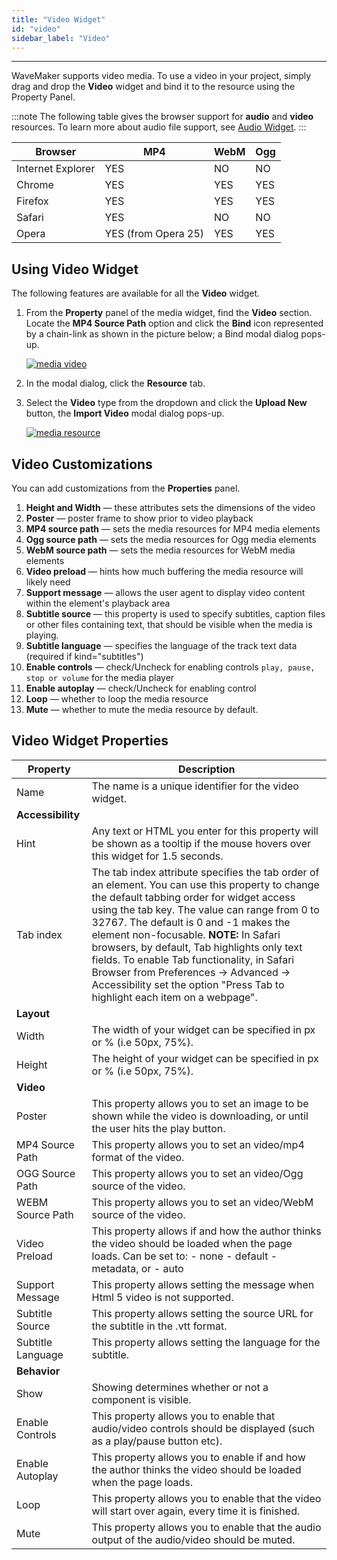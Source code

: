 ```yaml
---
title: "Video Widget"
id: "video"
sidebar_label: "Video"
---
```

---

WaveMaker supports video media. To use a video in your project, simply drag and drop the **Video** widget and bind it to the resource using the Property Panel.

:::note
The following table gives the browser support for **audio** and **video** resources. To learn more about audio file support, see [Audio Widget](/learn/app-development/widgets/basic/audio).
:::

|Browser|MP4|WebM|Ogg|
|---|---|---|---|
|Internet Explorer|YES|NO|NO|
|Chrome|YES|YES|YES|
|Firefox|YES|YES|YES|
|Safari|YES|NO|NO|
|Opera|YES (from Opera 25)|YES|YES|

## Using Video Widget
 
The following features are available for all the **Video** widget.

1. From the **Property** panel of the media widget, find the **Video** section. Locate the **MP4 Source Path** option and click the **Bind** icon represented by a chain-link as shown in the picture below; a Bind modal dialog pops-up.

    [![media video](/learn/assets/media_video.png)](/learn/assets/media_video.png)

2. In the modal dialog, click the **Resource** tab.

3. Select the **Video** type from the dropdown and click the **Upload New** button, the **Import Video** modal dialog pops-up.

    [![media resource](/learn/assets/media_resources.png)](/learn/assets/media_resources.png)

## Video Customizations

You can add customizations from the **Properties** panel.

1. **Height and Width** — these attributes sets the dimensions of the video
2. **Poster** — poster frame to show prior to video playback
3. **MP4 source path** — sets the media resources for MP4 media elements
4. **Ogg source path** — sets the media resources for Ogg media elements
5. **WebM source path** — sets the media resources for WebM media elements
6. **Video preload** — hints how much buffering the media resource will likely need
7. **Support message** — allows the user agent to display video content within the element's playback area
8. **Subtitle source** — this property is used to specify subtitles, caption files or other files containing text, that should be visible when the media is playing.
9. **Subtitle language** — specifies the language of the track text data (required if kind="subtitles")
10. **Enable controls** — check/Uncheck for enabling controls `play, pause, stop or volume` for the media player
11. **Enable autoplay** — check/Uncheck for enabling control
12. **Loop** — whether to loop the media resource
13. **Mute** — whether to mute the media resource by default.

## Video Widget Properties

| Property | Description |
| --- | --- |
| Name | The name is a unique identifier for the video widget. |
| **Accessibility** |
| Hint | Any text or HTML you enter for this property will be shown as a tooltip if the mouse hovers over this widget for 1.5 seconds. |
| Tab index | The tab index attribute specifies the tab order of an element. You can use this property to change the default tabbing order for widget access using the tab key. The value can range from 0 to 32767. The default is 0 and -1 makes the element non-focusable.    **NOTE:** In Safari browsers, by default, Tab highlights only text fields. To enable Tab functionality, in Safari Browser from Preferences -> Advanced -> Accessibility set the option "Press Tab to highlight each item on a webpage". |
| **Layout** |
| Width | The width of your widget can be specified in px or % (i.e 50px, 75%). |
| Height | The height of your widget can be specified in px or % (i.e 50px, 75%). |
| **Video** |
| Poster | This property allows you to set an image to be shown while the video is downloading, or until the user hits the play button. |
| MP4 Source Path | This property allows you to set an video/mp4 format of the video. |
| OGG Source Path | This property allows you to set an video/Ogg source of the video. |
| WEBM Source Path | This property allows you to set an video/WebM source of the video. |
| Video Preload | This property allows if and how the author thinks the video should be loaded when the page loads. Can be set to:    - none - default   - metadata, or   - auto |
| Support Message | This property allows setting the message when Html 5 video is not supported. |
| Subtitle Source | This property allows setting the source URL for the subtitle in the .vtt format. |
| Subtitle Language | This property allows setting the language for the subtitle. |
| **Behavior** |
| Show | Showing determines whether or not a component is visible. |
| Enable Controls | This property allows you to enable that audio/video controls should be displayed (such as a play/pause button etc). |
| Enable Autoplay | This property allows you to enable if and how the author thinks the video should be loaded when the page loads. |
| Loop | This property allows you to enable that the video will start over again, every time it is finished. |
| Mute | This property allows you to enable that the audio output of the audio/video should be muted. |